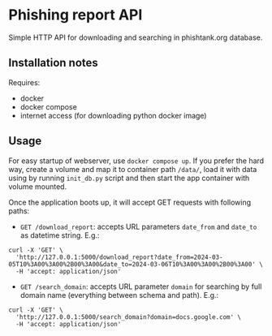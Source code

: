 # Phishing report API
Simple HTTP API for downloading and searching in phishtank.org database.

## Installation notes
Requires: 
- docker
- docker compose
- internet access (for downloading python docker image)


## Usage
For easy startup of webserver, use `docker compose up`.
If you prefer the hard way, create a volume and map it to container path `/data/`, load it with data using by running `init_db.py` script and then start the app container with volume mounted.   

Once the application boots up, it will accept GET requests with following paths:
- `GET /download_report`: accepts URL parameters `date_from` and `date_to` as datetime string. E.g.:
```
curl -X 'GET' \
  'http://127.0.0.1:5000/download_report?date_from=2024-03-05T10%3A00%3A00%2B00%3A00&date_to=2024-03-06T10%3A00%3A00%2B00%3A00' \
  -H 'accept: application/json'
```

- `GET /search_domain`: accepts URL parameter `domain` for searching by full domain name (everything between schema and path). E.g.:
```
curl -X 'GET' \
  'http://127.0.0.1:5000/search_domain?domain=docs.google.com' \
  -H 'accept: application/json'
```
